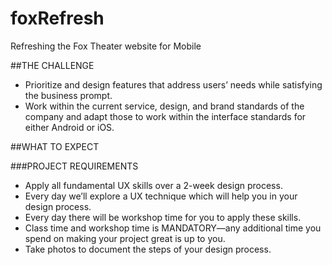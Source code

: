 # foxRefresh
Refreshing the Fox Theater website for Mobile


##THE CHALLENGE

* Prioritize and design features that address users’ needs while satisfying the business prompt.  
* Work within the current service, design, and brand standards of the company and adapt those to work within the interface standards for either Android or iOS.

##WHAT TO EXPECT

###PROJECT REQUIREMENTS

* Apply all fundamental UX skills over a 2-week design process. 
* Every day we’ll explore a UX technique which will help you in your design process. 
* Every day there will be workshop time for you to apply these skills.
* Class time and workshop time is MANDATORY—any additional time you spend on making your project great is up to you.
* Take photos to document the steps of your design process.
